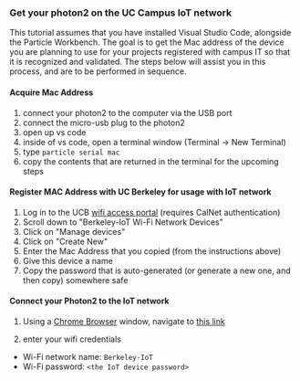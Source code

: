 ### Get your photon2 on the UC Campus IoT network

This tutorial assumes that you have installed Visual Studio Code, alongside the Particle Workbench.
The goal is to get the Mac address of the device you are planning to use for your projects registered with campus IT so that it is recognized and validated.  The steps below will assist you in this process, and are to be performed in sequence.

#### Acquire Mac Address

1. connect your photon2 to the computer via the USB port
1. connect the micro-usb plug to the photon2 
1. open up vs code
1. inside of vs code, open a terminal window (Terminal -> New Terminal)
1. type `particle serial mac`
1. copy the contents that are returned in the terminal for the upcoming steps 

#### Register MAC Address with UC Berkeley for usage with IoT network

1. Log in to the UCB [wifi access portal](https://portal.berkeley.edu/people/wifi_access) (requires CalNet authentication)
1. Scroll down to "Berkeley-IoT Wi-Fi Network Devices" 
1. Click on "Manage devices"
1. Click on "Create New"
1. Enter the Mac Address that you copied (from the instructions above)
1. Give this device a name
1. Copy the password that is auto-generated (or generate a new one, and then copy) somewhere safe

#### Connect your Photon2 to the IoT network

1. Using a [Chrome Browser](https://www.google.com/chrome) window, navigate to [this link](https://docs.particle.io/tools/developer-tools/configure-wi-fi/)

1. enter your wifi credentials
  - Wi-Fi network name: `Berkeley-IoT`
  - Wi-Fi password: `<the IoT device password>`
